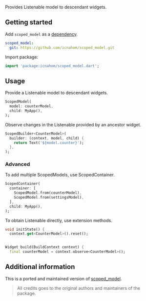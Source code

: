 <!-- 
This README describes the package. If you publish this package to pub.dev,
this README's contents appear on the landing page for your package.

For information about how to write a good package README, see the guide for
[writing package pages](https://dart.dev/guides/libraries/writing-package-pages). 

For general information about developing packages, see the Dart guide for
[creating packages](https://dart.dev/guides/libraries/create-library-packages)
and the Flutter guide for
[developing packages and plugins](https://flutter.dev/developing-packages). 
-->

Provides Listenable model to descendant widgets.

## Getting started

Add `scoped_model` as a [dependency](https://dart.dev/tools/pub/dependencies#git-packages). 
```yaml
scoped_model:
  git: https://github.com/icnahom/scoped_model.git
```

Import package: 
```dart 
import 'package:icnahom/scoped_model.dart'; 
```

## Usage

Provide a Listenable model to descendant widgets. 

```dart
ScopedModel(
  model: counterModel,
  child: MyApp(),
);
```

Observe changes in the Listenable provided by an ancestor widget.

```dart
ScopedBuilder<CounterModel>(
  builder: (context, model, child) {
    return Text('${model.counter}');
  },
);
```

### Advanced

To add multiple ScopedModels, use ScopedContainer. 

```dart
ScopedContainer(
  container: [
    ScopedModel.from(counterModel),
    ScopedModel.from(settingsModel),
  ],
  child: MyApp(),
);
```

To obtain Listenable directly, use extension methods. 

```dart
void initState() {
  context.get<CounterModel>().reset();

  
Widget build(BuildContext context) {
  final counterModel = context.observe<CounterModel>();
```

## Additional information

This is a ported and maintained version of [scoped_model](https://github.com/brianegan/scoped_model). 

> All credits goes to the original authors and maintainers of the package.